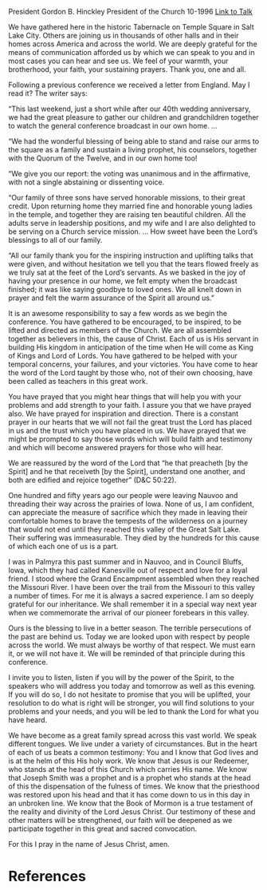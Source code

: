 President Gordon B. Hinckley
President of the Church
10-1996
[Link to Talk](https://www.churchofjesuschrist.org/study/general-conference/1996/10/listen-by-the-power-of-the-spirit?lang=eng)

We have gathered here in the historic Tabernacle on Temple Square in Salt Lake City. Others are joining us in thousands of other halls and in their homes across America and across the world. We are deeply grateful for the means of communication afforded us by which we can speak to you and in most cases you can hear and see us. We feel of your warmth, your brotherhood, your faith, your sustaining prayers. Thank you, one and all.

Following a previous conference we received a letter from England. May I read it? The writer says:

“This last weekend, just a short while after our 40th wedding anniversary, we had the great pleasure to gather our children and grandchildren together to watch the general conference broadcast in our own home. …

“We had the wonderful blessing of being able to stand and raise our arms to the square as a family and sustain a living prophet, his counselors, together with the Quorum of the Twelve, and in our own home too!

“We give you our report: the voting was unanimous and in the affirmative, with not a single abstaining or dissenting voice.

“Our family of three sons have served honorable missions, to their great credit. Upon returning home they married fine and honorable young ladies in the temple, and together they are raising ten beautiful children. All the adults serve in leadership positions, and my wife and I are also delighted to be serving on a Church service mission. … How sweet have been the Lord’s blessings to all of our family.

“All our family thank you for the inspiring instruction and uplifting talks that were given, and without hesitation we tell you that the tears flowed freely as we truly sat at the feet of the Lord’s servants. As we basked in the joy of having your presence in our home, we felt empty when the broadcast finished; it was like saying goodbye to loved ones. We all knelt down in prayer and felt the warm assurance of the Spirit all around us.”

It is an awesome responsibility to say a few words as we begin the conference. You have gathered to be encouraged, to be inspired, to be lifted and directed as members of the Church. We are all assembled together as believers in this, the cause of Christ. Each of us is His servant in building His kingdom in anticipation of the time when He will come as King of Kings and Lord of Lords. You have gathered to be helped with your temporal concerns, your failures, and your victories. You have come to hear the word of the Lord taught by those who, not of their own choosing, have been called as teachers in this great work.

You have prayed that you might hear things that will help you with your problems and add strength to your faith. I assure you that we have prayed also. We have prayed for inspiration and direction. There is a constant prayer in our hearts that we will not fail the great trust the Lord has placed in us and the trust which you have placed in us. We have prayed that we might be prompted to say those words which will build faith and testimony and which will become answered prayers for those who will hear.

We are reassured by the word of the Lord that “he that preacheth [by the Spirit] and he that receiveth [by the Spirit], understand one another, and both are edified and rejoice together” (D&C 50:22).



One hundred and fifty years ago our people were leaving Nauvoo and threading their way across the prairies of Iowa. None of us, I am confident, can appreciate the measure of sacrifice which they made in leaving their comfortable homes to brave the tempests of the wilderness on a journey that would not end until they reached this valley of the Great Salt Lake. Their suffering was immeasurable. They died by the hundreds for this cause of which each one of us is a part.

I was in Palmyra this past summer and in Nauvoo, and in Council Bluffs, Iowa, which they had called Kanesville out of respect and love for a loyal friend. I stood where the Grand Encampment assembled when they reached the Missouri River. I have been over the trail from the Missouri to this valley a number of times. For me it is always a sacred experience. I am so deeply grateful for our inheritance. We shall remember it in a special way next year when we commemorate the arrival of our pioneer forebears in this valley.

Ours is the blessing to live in a better season. The terrible persecutions of the past are behind us. Today we are looked upon with respect by people across the world. We must always be worthy of that respect. We must earn it, or we will not have it. We will be reminded of that principle during this conference.

I invite you to listen, listen if you will by the power of the Spirit, to the speakers who will address you today and tomorrow as well as this evening. If you will do so, I do not hesitate to promise that you will be uplifted, your resolution to do what is right will be stronger, you will find solutions to your problems and your needs, and you will be led to thank the Lord for what you have heard.

We have become as a great family spread across this vast world. We speak different tongues. We live under a variety of circumstances. But in the heart of each of us beats a common testimony: You and I know that God lives and is at the helm of this His holy work. We know that Jesus is our Redeemer, who stands at the head of this Church which carries His name. We know that Joseph Smith was a prophet and is a prophet who stands at the head of this the dispensation of the fulness of times. We know that the priesthood was restored upon his head and that it has come down to us in this day in an unbroken line. We know that the Book of Mormon is a true testament of the reality and divinity of the Lord Jesus Christ. Our testimony of these and other matters will be strengthened, our faith will be deepened as we participate together in this great and sacred convocation.

For this I pray in the name of Jesus Christ, amen.

# References
